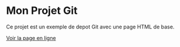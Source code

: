# Mon Projet Git

Ce projet est un exemple de depot Git avec une page HTML de base.

[Voir la page en ligne](https://VotreNomUtilisateur.github.io/mon-projet-GitHub/)

